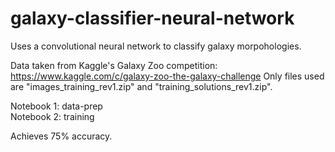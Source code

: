 # galaxy-classifier-neural-network
Uses a convolutional neural network to classify galaxy morpohologies.


Data taken from Kaggle's Galaxy Zoo competition: https://www.kaggle.com/c/galaxy-zoo-the-galaxy-challenge
Only files used are "images_training_rev1.zip" and "training_solutions_rev1.zip".


Notebook 1: data-prep<br>
Notebook 2: training


Achieves 75% accuracy.
